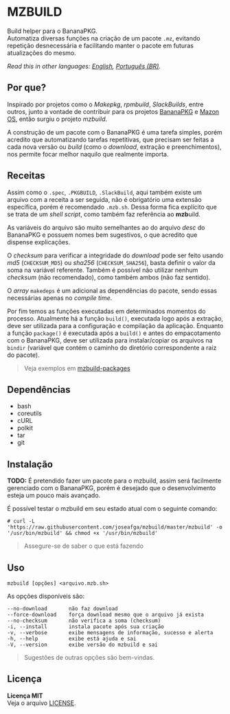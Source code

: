 MZBUILD
==========
Build helper para o BananaPKG.  
Automatiza diversas funções na criação de um pacote `.mz`, evitando repetição desnecessária e facilitando manter o pacote em futuras atualizações do mesmo.

*Read this in other languages: [English](README.md), [Português (BR)](README.pt-BR.md).*

Por que?
----------
Inspirado por projetos como o *Makepkg*, *rpmbuild*, *SlackBuilds*, entre outros, junto a vontade de contribuir para os projetos [BananaPKG](https://bananapkg.github.io/) e [Mazon OS](https://github.com/mazonos/), então surgiu o projeto *mzbuild*.

A construção de um pacote com o BananaPKG é uma tarefa simples, porém acredito que automatizando tarefas repetitivas, que precisam ser feitas a cada nova versão ou *build* (como o *download*, extração e preenchimentos), nos permite focar melhor naquilo que realmente importa.

Receitas
----------
Assim como o `.spec`, `.PKGBUILD`, `.SlackBuild`, aqui também existe um arquivo com a receita a ser seguida, não é obrigatório uma extensão específica, porém é recomendado `.mzb.sh`. Dessa forma fica explícito que se trata de um *shell script*, como também faz referência ao **mzb**uild.

As variáveis do arquivo são muito semelhantes ao do arquivo *desc* do BananaPKG e possuem nomes bem sugestivos, o que acredito que dispense explicações.

O *checksum* para verificar a integridade do *download* pode ser feito usando *md5* (`CHECKSUM_MD5`) ou *sha256* (`CHECKSUM_SHA256`), basta definir o valor da soma na variável referente. Também é possível não utilizar nenhum *checksum* (não recomendado), como também ambos (não faz sentido).

O *array* `makedeps` é um adicional as dependências do pacote, sendo essas necessárias apenas no *compile time*.

Por fim temos as funções executadas em determinados momentos do processo. Atualmente há a função `build()`, executada logo após a extração, deve ser utilizada para a configuração e compilação da aplicação. Enquanto a função `package()` é executada após a `build()` e antes do empacotamento com o BananaPKG, deve ser utilizada para instalar/copiar os arquivos na `bindir` (variável que contém o caminho do diretório correspondente a raiz do pacote).

> Veja exemplos em [mzbuild-packages](https://github.com/joseafga/mzbuild-packages)

Dependências
----------
- bash
- coreutils
- cURL
- polkit
- tar
- git

Instalação
----------
**TODO:** É pretendido fazer um pacote para o mzbuild, assim será facilmente gerenciado com o BananaPKG, porém é desejado que o desenvolvimento esteja um pouco mais avançado.

É possível testar o mzbuild em seu estado atual com o seguinte comando:

    # curl -L 'https://raw.githubusercontent.com/joseafga/mzbuild/master/mzbuild' -o '/usr/bin/mzbuild' && chmod +x '/usr/bin/mzbuild'

> Assegure-se de saber o que está fazendo

Uso
------
    mzbuild [opções] <arquivo.mzb.sh>

As opções disponíveis são:

    --no-download       não faz download
    --force-download    força download mesmo que o arquivo já exista
    --no-checksum       não verifica a soma (checksum)
    -i, --install       instala pacote após sua criação
    -v, --verbose       exibe mensagens de informação, sucesso e alerta
    -h, --help          exibe está ajuda e sai
    -V, --version       exibe versão do mzbuild e sai

> Sugestões de outras opções são bem-vindas.

Licença
------
**Licença MIT**  
Veja o arquivo [LICENSE](LICENSE).
